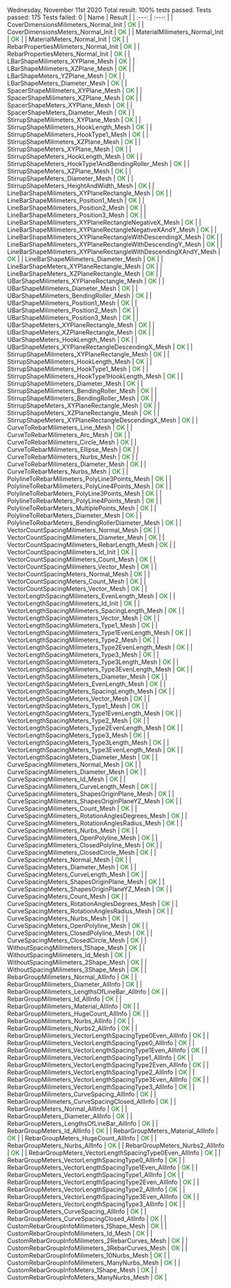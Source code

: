 Wednesday, November 11st 2020
Total result: 100% tests passed.
Tests passed: 175
Tests failed: 0
| Name | Result |
| :---: | :---: |
| CoverDimensionsMilimeters_Normal_Init | <span style="color: green">OK</span> |
| CoverDimensionsMeters_Normal_Init | <span style="color: green">OK</span> |
| MaterialMilimeters_Normal_Init | <span style="color: green">OK</span> |
| MaterialMeters_Normal_Init | <span style="color: green">OK</span> |
| RebarPropertiesMilimeters_Normal_Init | <span style="color: green">OK</span> |
| RebarPropertiesMeters_Normal_Init | <span style="color: green">OK</span> |
| LBarShapeMilimeters_XYPlane_Mesh | <span style="color: green">OK</span> |
| LBarShapeMilimeters_XZPlane_Mesh | <span style="color: green">OK</span> |
| LBarShapeMeters_YZPlane_Mesh | <span style="color: green">OK</span> |
| LBarShapeMeters_Diameter_Mesh | <span style="color: green">OK</span> |
| SpacerShapeMilimeters_XYPlane_Mesh | <span style="color: green">OK</span> |
| SpacerShapeMilimeters_XZPlane_Mesh | <span style="color: green">OK</span> |
| SpacerShapeMeters_XYPlane_Mesh | <span style="color: green">OK</span> |
| SpacerShapeMeters_Diameter_Mesh | <span style="color: green">OK</span> |
| StirrupShapeMilimeters_XYPlane_Mesh | <span style="color: green">OK</span> |
| StirrupShapeMilimeters_HookLength_Mesh | <span style="color: green">OK</span> |
| StirrupShapeMilimeters_HookType1_Mesh | <span style="color: green">OK</span> |
| StirrupShapeMilimeters_XZPlane_Mesh | <span style="color: green">OK</span> |
| StirrupShapeMeters_XYPlane_Mesh | <span style="color: green">OK</span> |
| StirrupShapeMeters_HookLength_Mesh | <span style="color: green">OK</span> |
| StirrupShapeMeters_HookType1AndBendingRoller_Mesh | <span style="color: green">OK</span> |
| StirrupShapeMeters_XZPlane_Mesh | <span style="color: green">OK</span> |
| StirrupShapeMeters_Diameter_Mesh | <span style="color: green">OK</span> |
| StirrupShapeMeters_HeightAndWidth_Mesh | <span style="color: green">OK</span> |
| LineBarShapeMilimeters_XYPlaneRectangle_Mesh | <span style="color: green">OK</span> |
| LineBarShapeMilimeters_Position1_Mesh | <span style="color: green">OK</span> |
| LineBarShapeMilimeters_Position2_Mesh | <span style="color: green">OK</span> |
| LineBarShapeMilimeters_Position3_Mesh | <span style="color: green">OK</span> |
| LineBarShapeMilimeters_XYPlaneRectangleNegativeX_Mesh | <span style="color: green">OK</span> |
| LineBarShapeMilimeters_XYPlaneRectangleNegativeXAndY_Mesh | <span style="color: green">OK</span> |
| LineBarShapeMilimeters_XYPlaneRectangleWithDescendingX_Mesh | <span style="color: green">OK</span> |
| LineBarShapeMilimeters_XYPlaneRectangleWithDescendingY_Mesh | <span style="color: green">OK</span> |
| LineBarShapeMilimeters_XYPlaneRectangleWithDescendingXAndY_Mesh | <span style="color: green">OK</span> |
| LineBarShapeMilimeters_Diameter_Mesh | <span style="color: green">OK</span> |
| LineBarShapeMeters_XYPlaneRectangle_Mesh | <span style="color: green">OK</span> |
| LineBarShapeMeters_XZPlaneRectangle_Mesh | <span style="color: green">OK</span> |
| UBarShapeMilimeters_XYPlaneRectangle_Mesh | <span style="color: green">OK</span> |
| UBarShapeMilimeters_Diameter_Mesh | <span style="color: green">OK</span> |
| UBarShapeMilimeters_BendingRoller_Mesh | <span style="color: green">OK</span> |
| UBarShapeMilimeters_Position1_Mesh | <span style="color: green">OK</span> |
| UBarShapeMilimeters_Position2_Mesh | <span style="color: green">OK</span> |
| UBarShapeMilimeters_Position3_Mesh | <span style="color: green">OK</span> |
| UBarShapeMeters_XYPlaneRectangle_Mesh | <span style="color: green">OK</span> |
| UBarShapeMeters_XZPlaneRectangle_Mesh | <span style="color: green">OK</span> |
| UBarShapeMeters_HookLength_Mesh | <span style="color: green">OK</span> |
| UBarShapeMeters_XYPlaneRectangleDescendingX_Mesh | <span style="color: green">OK</span> |
| StirrupShapeMilimeters_XYPlaneRectangle_Mesh | <span style="color: green">OK</span> |
| StirrupShapeMilimeters_HookLength_Mesh | <span style="color: green">OK</span> |
| StirrupShapeMilimeters_HookType1_Mesh | <span style="color: green">OK</span> |
| StirrupShapeMilimeters_HookType1HookLength_Mesh | <span style="color: green">OK</span> |
| StirrupShapeMilimeters_Diameter_Mesh | <span style="color: green">OK</span> |
| StirrupShapeMilimeters_BendingRoller_Mesh | <span style="color: green">OK</span> |
| StirrupShapeMilimeters_BendingRoller_Mesh | <span style="color: green">OK</span> |
| StirrupShapeMeters_XYPlaneRectangle_Mesh | <span style="color: green">OK</span> |
| StirrupShapeMeters_XZPlaneRectangle_Mesh | <span style="color: green">OK</span> |
| StirrupShapeMeters_XYPlaneRectangleDescendingX_Mesh | <span style="color: green">OK</span> |
| CurveToRebarMilimeters_Line_Mesh | <span style="color: green">OK</span> |
| CurveToRebarMilimeters_Arc_Mesh | <span style="color: green">OK</span> |
| CurveToRebarMilimeters_Circle_Mesh | <span style="color: green">OK</span> |
| CurveToRebarMilimeters_Ellipse_Mesh | <span style="color: green">OK</span> |
| CurveToRebarMilimeters_Nurbs_Mesh | <span style="color: green">OK</span> |
| CurveToRebarMilimeters_Diameter_Mesh | <span style="color: green">OK</span> |
| CurveToRebarMeters_Nurbs_Mesh | <span style="color: green">OK</span> |
| PolylineToRebarMilimeters_PolyLine3Points_Mesh | <span style="color: green">OK</span> |
| PolylineToRebarMilimeters_PolyLine4Points_Mesh | <span style="color: green">OK</span> |
| PolylineToRebarMeters_PolyLine3Points_Mesh | <span style="color: green">OK</span> |
| PolylineToRebarMeters_PolyLine4Points_Mesh | <span style="color: green">OK</span> |
| PolylineToRebarMeters_MultiplePoints_Mesh | <span style="color: green">OK</span> |
| PolylineToRebarMeters_Diameter_Mesh | <span style="color: green">OK</span> |
| PolylineToRebarMeters_BendingRollerDiameter_Mesh | <span style="color: green">OK</span> |
| VectorCountSpacingMilimeters_Normal_Mesh | <span style="color: green">OK</span> |
| VectorCountSpacingMilimeters_Diameter_Mesh | <span style="color: green">OK</span> |
| VectorCountSpacingMilimeters_RebarLength_Mesh | <span style="color: green">OK</span> |
| VectorCountSpacingMilimeters_Id_Init | <span style="color: green">OK</span> |
| VectorCountSpacingMilimeters_Count_Mesh | <span style="color: green">OK</span> |
| VectorCountSpacingMilimeters_Vector_Mesh | <span style="color: green">OK</span> |
| VectorCountSpacingMeters_Normal_Mesh | <span style="color: green">OK</span> |
| VectorCountSpacingMeters_Count_Mesh | <span style="color: green">OK</span> |
| VectorCountSpacingMeters_Vector_Mesh | <span style="color: green">OK</span> |
| VectorLengthSpacingMilimeters_EvenLength_Mesh | <span style="color: green">OK</span> |
| VectorLengthSpacingMilimeters_Id_Init | <span style="color: green">OK</span> |
| VectorLengthSpacingMilimeters_SpacingLength_Mesh | <span style="color: green">OK</span> |
| VectorLengthSpacingMilimeters_Vector_Mesh | <span style="color: green">OK</span> |
| VectorLengthSpacingMilimeters_Type1_Mesh | <span style="color: green">OK</span> |
| VectorLengthSpacingMilimeters_Type1EvenLength_Mesh | <span style="color: green">OK</span> |
| VectorLengthSpacingMilimeters_Type2_Mesh | <span style="color: green">OK</span> |
| VectorLengthSpacingMilimeters_Type2EvenLength_Mesh | <span style="color: green">OK</span> |
| VectorLengthSpacingMilimeters_Type3_Mesh | <span style="color: green">OK</span> |
| VectorLengthSpacingMilimeters_Type3Length_Mesh | <span style="color: green">OK</span> |
| VectorLengthSpacingMilimeters_Type3EvenLength_Mesh | <span style="color: green">OK</span> |
| VectorLengthSpacingMilimeters_Diameter_Mesh | <span style="color: green">OK</span> |
| VectorLengthSpacingMeters_EvenLength_Mesh | <span style="color: green">OK</span> |
| VectorLengthSpacingMeters_SpacingLength_Mesh | <span style="color: green">OK</span> |
| VectorLengthSpacingMeters_Vector_Mesh | <span style="color: green">OK</span> |
| VectorLengthSpacingMeters_Type1_Mesh | <span style="color: green">OK</span> |
| VectorLengthSpacingMeters_Type1EvenLength_Mesh | <span style="color: green">OK</span> |
| VectorLengthSpacingMeters_Type2_Mesh | <span style="color: green">OK</span> |
| VectorLengthSpacingMeters_Type2EvenLength_Mesh | <span style="color: green">OK</span> |
| VectorLengthSpacingMeters_Type3_Mesh | <span style="color: green">OK</span> |
| VectorLengthSpacingMeters_Type3Length_Mesh | <span style="color: green">OK</span> |
| VectorLengthSpacingMeters_Type3EvenLength_Mesh | <span style="color: green">OK</span> |
| VectorLengthSpacingMeters_Diameter_Mesh | <span style="color: green">OK</span> |
| CurveSpacingMilimeters_Normal_Mesh | <span style="color: green">OK</span> |
| CurveSpacingMilimeters_Diameter_Mesh | <span style="color: green">OK</span> |
| CurveSpacingMilimeters_Id_Mesh | <span style="color: green">OK</span> |
| CurveSpacingMilimeters_CurveLength_Mesh | <span style="color: green">OK</span> |
| CurveSpacingMilimeters_ShapesOriginPlane_Mesh | <span style="color: green">OK</span> |
| CurveSpacingMilimeters_ShapesOriginPlaneYZ_Mesh | <span style="color: green">OK</span> |
| CurveSpacingMilimeters_Count_Mesh | <span style="color: green">OK</span> |
| CurveSpacingMilimeters_RotationAnglesDegrees_Mesh | <span style="color: green">OK</span> |
| CurveSpacingMilimeters_RotationAnglesRadius_Mesh | <span style="color: green">OK</span> |
| CurveSpacingMilimeters_Nurbs_Mesh | <span style="color: green">OK</span> |
| CurveSpacingMilimeters_OpenPolyline_Mesh | <span style="color: green">OK</span> |
| CurveSpacingMilimeters_ClosedPolyline_Mesh | <span style="color: green">OK</span> |
| CurveSpacingMilimeters_ClosedCircle_Mesh | <span style="color: green">OK</span> |
| CurveSpacingMeters_Normal_Mesh | <span style="color: green">OK</span> |
| CurveSpacingMeters_Diameter_Mesh | <span style="color: green">OK</span> |
| CurveSpacingMeters_CurveLength_Mesh | <span style="color: green">OK</span> |
| CurveSpacingMeters_ShapesOriginPlane_Mesh | <span style="color: green">OK</span> |
| CurveSpacingMeters_ShapesOriginPlaneYZ_Mesh | <span style="color: green">OK</span> |
| CurveSpacingMeters_Count_Mesh | <span style="color: green">OK</span> |
| CurveSpacingMeters_RotationAnglesDegrees_Mesh | <span style="color: green">OK</span> |
| CurveSpacingMeters_RotationAnglesRadius_Mesh | <span style="color: green">OK</span> |
| CurveSpacingMeters_Nurbs_Mesh | <span style="color: green">OK</span> |
| CurveSpacingMeters_OpenPolyline_Mesh | <span style="color: green">OK</span> |
| CurveSpacingMeters_ClosedPolyline_Mesh | <span style="color: green">OK</span> |
| CurveSpacingMeters_ClosedCircle_Mesh | <span style="color: green">OK</span> |
| WithoutSpacingMilimeters_1Shape_Mesh | <span style="color: green">OK</span> |
| WithoutSpacingMilimeters_Id_Mesh | <span style="color: green">OK</span> |
| WithoutSpacingMilimeters_2Shape_Mesh | <span style="color: green">OK</span> |
| WithoutSpacingMilimeters_3Shape_Mesh | <span style="color: green">OK</span> |
| RebarGroupMilimeters_Normal_AllInfo | <span style="color: green">OK</span> |
| RebarGroupMilimeters_Diameter_AllInfo | <span style="color: green">OK</span> |
| RebarGroupMilimeters_LengthsOfLineBar_AllInfo | <span style="color: green">OK</span> |
| RebarGroupMilimeters_Id_AllInfo | <span style="color: green">OK</span> |
| RebarGroupMilimeters_Material_AllInfo | <span style="color: green">OK</span> |
| RebarGroupMilimeters_HugeCount_AllInfo | <span style="color: green">OK</span> |
| RebarGroupMilimeters_Nurbs_AllInfo | <span style="color: green">OK</span> |
| RebarGroupMilimeters_Nurbs2_AllInfo | <span style="color: green">OK</span> |
| RebarGroupMilimeters_VectorLengthSpacingType0Even_AllInfo | <span style="color: green">OK</span> |
| RebarGroupMilimeters_VectorLengthSpacingType0_AllInfo | <span style="color: green">OK</span> |
| RebarGroupMilimeters_VectorLengthSpacingType1Even_AllInfo | <span style="color: green">OK</span> |
| RebarGroupMilimeters_VectorLengthSpacingType1_AllInfo | <span style="color: green">OK</span> |
| RebarGroupMilimeters_VectorLengthSpacingType2Even_AllInfo | <span style="color: green">OK</span> |
| RebarGroupMilimeters_VectorLengthSpacingType2_AllInfo | <span style="color: green">OK</span> |
| RebarGroupMilimeters_VectorLengthSpacingType3Even_AllInfo | <span style="color: green">OK</span> |
| RebarGroupMilimeters_VectorLengthSpacingType3_AllInfo | <span style="color: green">OK</span> |
| RebarGroupMilimeters_CurveSpacing_AllInfo | <span style="color: green">OK</span> |
| RebarGroupMilimeters_CurveSpacingClosed_AllInfo | <span style="color: green">OK</span> |
| RebarGroupMeters_Normal_AllInfo | <span style="color: green">OK</span> |
| RebarGroupMeters_Diameter_AllInfo | <span style="color: green">OK</span> |
| RebarGroupMeters_LengthsOfLineBar_AllInfo | <span style="color: green">OK</span> |
| RebarGroupMeters_Id_AllInfo | <span style="color: green">OK</span> |
| RebarGroupMeters_Material_AllInfo | <span style="color: green">OK</span> |
| RebarGroupMeters_HugeCount_AllInfo | <span style="color: green">OK</span> |
| RebarGroupMeters_Nurbs_AllInfo | <span style="color: green">OK</span> |
| RebarGroupMeters_Nurbs2_AllInfo | <span style="color: green">OK</span> |
| RebarGroupMeters_VectorLengthSpacingType0Even_AllInfo | <span style="color: green">OK</span> |
| RebarGroupMeters_VectorLengthSpacingType0_AllInfo | <span style="color: green">OK</span> |
| RebarGroupMeters_VectorLengthSpacingType1Even_AllInfo | <span style="color: green">OK</span> |
| RebarGroupMeters_VectorLengthSpacingType1_AllInfo | <span style="color: green">OK</span> |
| RebarGroupMeters_VectorLengthSpacingType2Even_AllInfo | <span style="color: green">OK</span> |
| RebarGroupMeters_VectorLengthSpacingType2_AllInfo | <span style="color: green">OK</span> |
| RebarGroupMeters_VectorLengthSpacingType3Even_AllInfo | <span style="color: green">OK</span> |
| RebarGroupMeters_VectorLengthSpacingType3_AllInfo | <span style="color: green">OK</span> |
| RebarGroupMeters_CurveSpacing_AllInfo | <span style="color: green">OK</span> |
| RebarGroupMeters_CurveSpacingClosed_AllInfo | <span style="color: green">OK</span> |
| CustomRebarGroupInfoMilimeters_1Shape_Mesh | <span style="color: green">OK</span> |
| CustomRebarGroupInfoMilimeters_Id_Mesh | <span style="color: green">OK</span> |
| CustomRebarGroupInfoMilimeters_2RebarCurves_Mesh | <span style="color: green">OK</span> |
| CustomRebarGroupInfoMilimeters_3RebarCurves_Mesh | <span style="color: green">OK</span> |
| CustomRebarGroupInfoMilimeters_10Nurbs_Mesh | <span style="color: green">OK</span> |
| CustomRebarGroupInfoMilimeters_ManyNurbs_Mesh | <span style="color: green">OK</span> |
| CustomRebarGroupInfoMeters_1Shape_Mesh | <span style="color: green">OK</span> |
| CustomRebarGroupInfoMeters_ManyNurbs_Mesh | <span style="color: green">OK</span> |

